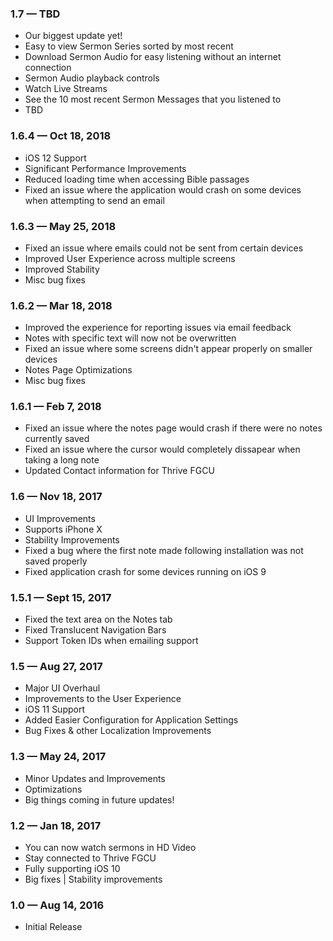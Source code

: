 ### 1.7  —  TBD
- Our biggest update yet!
- Easy to view Sermon Series sorted by most recent
- Download Sermon Audio for easy listening without an internet connection
- Sermon Audio playback controls
- Watch Live Streams
- See the 10 most recent Sermon Messages that you listened to
- TBD

### 1.6.4  —  Oct 18, 2018
- iOS 12 Support
- Significant Performance Improvements
- Reduced loading time when accessing Bible passages
- Fixed an issue where the application would crash on some devices when attempting to send an email

### 1.6.3  —  May 25, 2018
- Fixed an issue where emails could not be sent from certain devices
- Improved User Experience across multiple screens
- Improved Stability
- Misc bug fixes

### 1.6.2  —  Mar 18, 2018
- Improved the experience for reporting issues via email feedback
- Notes with specific text will now not be overwritten
- Fixed an issue where some screens didn't appear properly on smaller devices
- Notes Page Optimizations
- Misc bug fixes

### 1.6.1  —  Feb 7, 2018 
- Fixed an issue where the notes page would crash if there were no notes currently saved
- Fixed an issue where the cursor would completely dissapear when taking a long note
- Updated Contact information for Thrive FGCU

### 1.6  —  Nov 18, 2017
- UI Improvements
- Supports iPhone X
- Stability Improvements
- Fixed a bug where the first note made following installation was not saved properly
- Fixed application crash for some devices running on iOS 9

### 1.5.1 — Sept 15, 2017
- Fixed the text area on the Notes tab
- Fixed Translucent Navigation Bars
- Support Token IDs when emailing support

### 1.5  —  Aug 27, 2017
- Major UI Overhaul
- Improvements to the User Experience
- iOS 11 Support
- Added Easier Configuration for Application Settings 
- Bug Fixes & other Localization Improvements

### 1.3  —  May 24, 2017
- Minor Updates and Improvements
- Optimizations
- Big things coming in future updates!

### 1.2  —  Jan 18, 2017
- You can now watch sermons in HD Video
- Stay connected to Thrive FGCU
- Fully supporting iOS 10
- Big fixes | Stability improvements

### 1.0  —  Aug 14, 2016
- Initial Release
